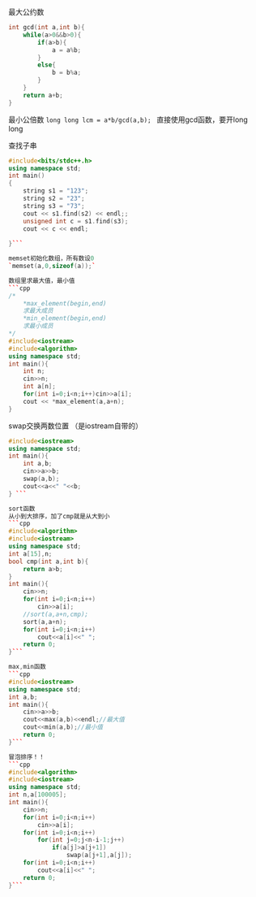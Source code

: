 最大公约数
```cpp
int gcd(int a,int b){
    while(a>0&&b>0){
        if(a>b){
            a = a%b;
        }
        else{
            b = b%a;
        }
    }
    return a+b;
}

```

最小公倍数
`long long lcm = a*b/gcd(a,b); `
直接使用gcd函数，要开long long

查找子串
```cpp
#include<bits/stdc++.h>
using namespace std;
int main()
{
    string s1 = "123";
    string s2 = "23";
    string s3 = "73";
    cout << s1.find(s2) << endl;;
    unsigned int c = s1.find(s3);
    cout << c << endl;
     
}```

memset初始化数组，所有数设0
`memset(a,0,sizeof(a));`

数组里求最大值，最小值
```cpp
/*
	*max_element(begin,end)
	求最大成员 
	*min_element(begin,end)
	求最小成员 
*/ 
#include<iostream> 
#include<algorithm> 
using namespace std;
int main(){
    int n;
    cin>>n;
	int a[n];
	for(int i=0;i<n;i++)cin>>a[i];
	cout << *max_element(a,a+n);
} 
```

swap交换两数位置
（是iostream自带的）
```cpp
#include<iostream>  
using namespace std;
int main(){
    int a,b;
    cin>>a>>b;
    swap(a,b);
    cout<<a<<" "<<b;
} ```

sort函数
从小到大排序，加了cmp就是从大到小
```cpp
#include<algorithm>
#include<iostream>
using namespace std;
int a[15],n;
bool cmp(int a,int b){
    return a>b;
}
int main(){
    cin>>n;
    for(int i=0;i<n;i++)
        cin>>a[i];
    //sort(a,a+n,cmp);
    sort(a,a+n);
    for(int i=0;i<n;i++)
        cout<<a[i]<<" ";
    return 0;
}```

max,min函数
```cpp
#include<iostream>
using namespace std;
int a,b;
int main(){
    cin>>a>>b;
    cout<<max(a,b)<<endl;//最大值
    cout<<min(a,b);//最小值
    return 0;
}```

冒泡排序！！
```cpp
#include<algorithm>
#include<iostream>
using namespace std;
int n,a[100005];
int main(){
    cin>>n;
    for(int i=0;i<n;i++)
        cin>>a[i];
    for(int i=0;i<n;i++)
        for(int j=0;j<n-i-1;j++)
            if(a[j]>a[j+1])
                swap(a[j+1],a[j]);
    for(int i=0;i<n;i++)
        cout<<a[i]<<" ";
    return 0;
}```
